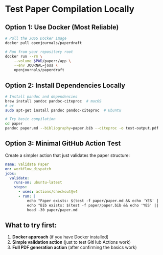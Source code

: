 # Test Paper Compilation Locally

## Option 1: Use Docker (Most Reliable)
```bash
# Pull the JOSS Docker image
docker pull openjournals/paperdraft

# Run from your repository root
docker run --rm \
    --volume $PWD/paper:/app \
    --env JOURNAL=joss \
    openjournals/paperdraft
```

## Option 2: Install Dependencies Locally
```bash
# Install pandoc and dependencies
brew install pandoc pandoc-citeproc  # macOS
# or
sudo apt-get install pandoc pandoc-citeproc  # Ubuntu

# Try basic compilation
cd paper
pandoc paper.md --bibliography=paper.bib --citeproc -o test-output.pdf
```

## Option 3: Minimal GitHub Action Test
Create a simpler action that just validates the paper structure:

```yaml
name: Validate Paper
on: workflow_dispatch
jobs:
  validate:
    runs-on: ubuntu-latest
    steps:
      - uses: actions/checkout@v4
      - run: |
          echo "Paper exists: $(test -f paper/paper.md && echo 'YES' || echo 'NO')"
          echo "Bib exists: $(test -f paper/paper.bib && echo 'YES' || echo 'NO')"
          head -30 paper/paper.md
```

## What to try first:
1. **Docker approach** (if you have Docker installed)
2. **Simple validation action** (just to test GitHub Actions work)
3. **Full PDF generation action** (after confirming the basics work)